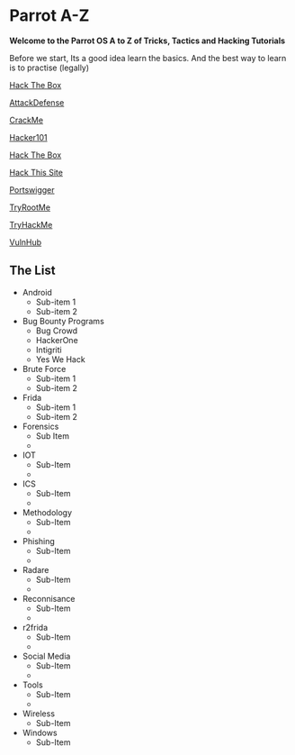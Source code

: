 # Parrot A-Z 

__Welcome to the Parrot OS A to Z of Tricks, Tactics and Hacking Tutorials__

Before we start, Its a good idea learn the basics. And the best way to learn is to practise (legally)

[Hack The Box](https://academy.hackthebox.eu/catalogue/)

[AttackDefense](https://attackdefense.com/)

[CrackMe](https://crackmes.one/)

[Hacker101](https://www.hacker101.com/)

[Hack The Box](https://www.hackthebox.eu/)

[Hack This Site](https://www.hackthissite.org/missions/basic/)

[Portswigger](https://portswigger.net/web-security/dashboard/)

[TryRootMe](https://www.root-me.org/)

[TryHackMe](https://tryhackme.com/)

[VulnHub](https://www.vulnhub.com/)

## The List
 
- Android
  - Sub-item 1
  - Sub-item 2
- Bug Bounty Programs
  - Bug Crowd
  - HackerOne
  - Intigriti
  - Yes We Hack
- Brute Force
  - Sub-item 1
  - Sub-item 2
- Frida
  - Sub-item 1
  - Sub-item 2
- Forensics
  - Sub Item
  -
- IOT
  - Sub-Item
  -
- ICS
  - Sub-Item
  -
- Methodology
  - Sub-Item
  -
- Phishing
  - Sub-Item
  -
- Radare
  - Sub-Item
  -
- Reconnisance
  - Sub-Item
  - 
- r2frida
  - Sub-Item
  -
- Social Media
  - Sub-Item
  -
- Tools
  - Sub-Item
  -
- Wireless
  - Sub-Item
- Windows
  - Sub-Item
